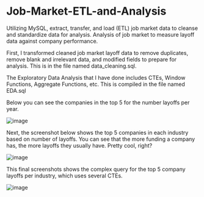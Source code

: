 # Job-Market-ETL-and-Analysis
Utilizing MySQL, extract, transfer, and load (ETL) job market data to cleanse and standardize data for analysis. Analysis of job market to measure layoff data against company performance.


First, I transformed cleaned job market layoff data to remove duplicates, remove blank and irrelevant data, and modified fields to prepare for analysis. 
This is in the file named data_cleaning.sql.

The Exploratory Data Analysis that I have done includes CTEs, Window Functions, Aggregate Functions, etc.
This is compiled in the file named EDA.sql

Below you can see the companies in the top 5 for the number layoffs per year.

![image](https://github.com/user-attachments/assets/a355e78e-d393-483d-bf40-1ecaed3e12dc)



Next, the screenshot below shows the top 5 companies in each industry based on number of layoffs. You can see that the more funding a company has, the more layoffs they usually have.
Pretty cool, right?

![image](https://github.com/user-attachments/assets/2a035c4a-9421-453e-a871-47217f7f6655)


This final screenshots shows the complex query for the top 5 company layoffs per industry, which uses several CTEs.

![image](https://github.com/user-attachments/assets/9a88d0c1-1540-4517-a383-93d477d8efe7)
